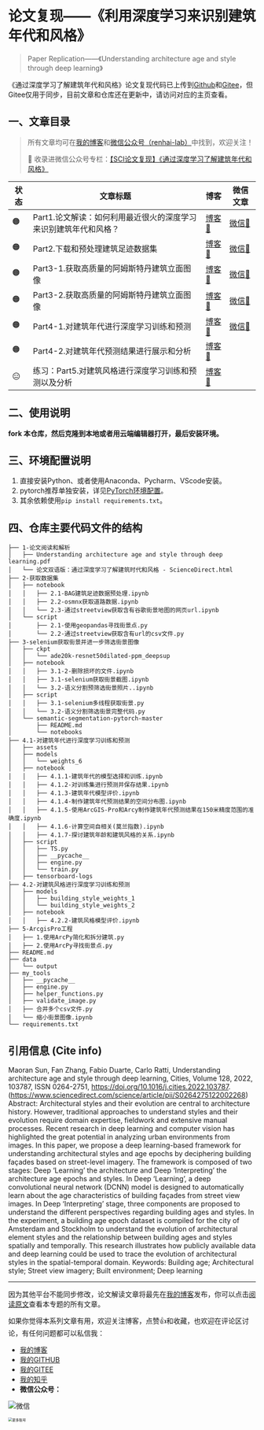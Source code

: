 # 论文复现——《利用深度学习来识别建筑年代和风格》

> Paper Replication——《Understanding architecture age and style through deep learning》

《通过深度学习了解建筑年代和风格》论文复现代码已上传到[Github](https://github.com/renhai-lab/Paper_Replication--Understanding-architecture-age-and-style-through-deep-learning)和[Gitee](https://gitee.com/renhai-lab/Paper_Replication--Understanding-architecture-age-and-style-through-deep-learning)，但Gitee仅用于同步，目前文章和仓库还在更新中，请访问对应的主页查看。

## 一、文章目录

> 所有文章均可在[我的博客](https://cdn.renhai-lab.tech)和[微信公众号（renhai-lab）](assets/qrcode_for_gh_c0d228771707_258.jpg)中找到，欢迎关注！
>
> 📌 收录进微信公众号专栏：[【SCI论文复现】《通过深度学习了解建筑年代和风格》](https://mp.weixin.qq.com/mp/appmsgalbum?__biz=MzkwNjQyNjA4OQ==&action=getalbum&album_id=3161638624223559681#wechat_redirect)

| 状态 | 文章标题                                                     | 博客                                                         | 微信文章                                                     |
| ---- | ------------------------------------------------------------ | ------------------------------------------------------------ | ------------------------------------------------------------ |
| 🟠    | Part1.论文解读：如何利用最近很火的深度学习来识别建筑年代和风格？ | [博客🔗](https://cdn.renhai-lab.tech/archives/Understanding_architecture_age_and_style_through_deep_learning_part1) | [微信🔗](https://mp.weixin.qq.com/s?__biz=MzkwNjQyNjA4OQ==&mid=2247486261&idx=1&sn=0e65b3228c35b57cf5de17defd175df5&chksm=c0e9e8b3f79e61a58d74ac409e31f3b64706eceefd4b439499287ef1657ea1f372867e6871e0#rd) |
| 🟠    | Part2.下载和预处理建筑足迹数据集                             | [博客🔗](https://cdn.renhai-lab.tech/archives/Understanding_architecture_age_and_style_through_deep_learning_part2) | [微信🔗](https://mp.weixin.qq.com/s?__biz=MzkwNjQyNjA4OQ==&mid=2247486308&idx=1&sn=954169acd58d01a22bcfc7c3d28fbfd7&chksm=c0e9e8e2f79e61f4db91e63954fc13cff5aae6fd9dff720b5d7f6587413a92eedac19ff11d02#rd) |
| 🟠    | Part3-1.获取高质量的阿姆斯特丹建筑立面图像                   | [博客🔗](https://cdn.renhai-lab.tech/archives/Understanding_architecture_age_and_style_through_deep_learning_part3-1) | [微信🔗](https://mp.weixin.qq.com/s?__biz=MzkwNjQyNjA4OQ==&mid=2247486379&idx=1&sn=ba562c4597fbe35d060da00a6732a8fd&chksm=c0e9e82df79e613b27bd20cb99a5b7d57f2c96739b6a5a9aed1f378d07311dc0afa6a88a7431#rd) |
| 🟠    | Part3-2.获取高质量的阿姆斯特丹建筑立面图像                   | [博客🔗](https://cdn.renhai-lab.tech/archives/Understanding_architecture_age_and_style_through_deep_learning_part3-2) | [微信🔗](https://mp.weixin.qq.com/s?__biz=MzkwNjQyNjA4OQ==&mid=2247486594&idx=1&sn=b155e114e8862d46e8fa713b2726c568&chksm=c0e9ef04f79e661235fbc94b734571eadcf06d44dc817cbd32906e4e3e3ff821473cbbce6cbb#rd) |
| 🟠    | Part4-1.对建筑年代进行深度学习训练和预测                     | [博客🔗](https://cdn.renhai-lab.tech/archives/Understanding_architecture_age_and_style_through_deep_learning_part4-1) | [微信🔗](https://mp.weixin.qq.com/s?__biz=MzkwNjQyNjA4OQ==&mid=2247487284&idx=1&sn=46e152ea7f69d51d76b10dfe6e5d577e&chksm=c0e9ecb2f79e65a4fe4db6d316d45a730c483a54ba5b641eb69cd8395146d113e19805b0fa90#rd) |
| 🟠    | Part4-2.对建筑年代预测结果进行展示和分析                     | [博客🔗](https://cdn.renhai-lab.tech/archives/Understanding_architecture_age_and_style_through_deep_learning_part4-2) |                                                              |
| 😑    | 练习：Part5.对建筑风格进行深度学习训练和预测以及分析         | [博客🔗](https://cdn.renhai-lab.tech/archives/Understanding_architecture_age_and_style_through_deep_learning_part5-1) |                                                              |

## 二、使用说明

**fork 本仓库，然后克隆到本地或者用云端编辑器打开，最后安装环境。**

## 三、环境配置说明

1. 直接安装Python、或者使用Anaconda、Pycharm、VScode安装。
2. pytorch推荐单独安装，详见[PyTorch环境配置](https://cdn.renhai-lab.tech/archives/DL-01-pytorch#2.PyTorch%E7%8E%AF%E5%A2%83%E9%85%8D%E7%BD%AE)。
3. 其余依赖使用`pip install requirements.txt`。

## 四、仓库主要代码文件的结构

```
├── 1-论文阅读和解析
│   ├── Understanding architecture age and style through deep learning.pdf
│   └── 论文双语版：通过深度学习了解建筑时代和风格 - ScienceDirect.html
├── 2-获取数据集
│   ├── notebook
│   │   ├── 2.1-BAG建筑足迹数据预处理.ipynb
│   │   ├── 2.2-osmnx获取道路数据.ipynb
│   │   └── 2.3-通过streetview获取含有谷歌街景地图的网页url.ipynb
│   └── script
│       ├── 2.1-使用geopandas寻找街景点.py
│       └── 2.2-通过streetview获取含有url的csv文件.py
├── 3-selenium获取街景并进一步筛选街景图像
│   ├── ckpt
│   │   └── ade20k-resnet50dilated-ppm_deepsup
│   ├── notebook
│   │   ├── 3.1-2-删除损坏的文件.ipynb
│   │   ├── 3.1-selenium获取街景截图.ipynb
│   │   └── 3.2-语义分割预筛选街景照片..ipynb
│   ├── script
│   │   ├── 3.1-selenium多线程获取街景.py
│   │   └── 3.2-语义分割筛选街景完整代码.py
│   └── semantic-segmentation-pytorch-master
│       ├── README.md
│       └── notebooks
├── 4.1-对建筑年代进行深度学习训练和预测
│   ├── assets
│   ├── models
│   │   └── weights_6
│   ├── notebook
│   │   ├── 4.1.1-建筑年代的模型选择和训练.ipynb
│   │   ├── 4.1.2-对训练集进行预测并保存结果.ipynb
│   │   ├── 4.1.3-建筑年代模型评价.ipynb
│   │   ├── 4.1.4-制作建筑年代预测结果的空间分布图.ipynb
│   │   ├── 4.1.5-使用ArcGIS-Pro和Arcy制作建筑年代预测结果在150米精度范围的准确度.ipynb
│   │   ├── 4.1.6-计算空间自相关(莫兰指数).ipynb
│   │   ├── 4.1.7-探讨建筑年龄和建筑风格的关系.ipynb
│   ├── script
│   │   ├── TS.py
│   │   ├── __pycache__
│   │   ├── engine.py
│   │   └── train.py
│   ├── tensorboard-logs
├── 4.2-对建筑风格进行深度学习训练和预测
│   ├── models
│   │   ├── building_style_weights_1
│   │   └── building_style_weights_2
│   ├── notebook
│   │   ├── 4.2.2-建筑风格模型评价.ipynb
├── 5-ArcgisPro工程
│   ├── 1.使用ArcPy简化和拆分建筑.py
│   ├── 2.使用ArcPy寻找街景点.py
├── README.md
├── data
│   └── output
├── my_tools
│   ├── __pycache__
│   ├── engine.py
│   ├── helper_functions.py
│   ├── validate_image.py
│   ├── 合并多个csv文件.py
│   └── 缩小街景图像.ipynb
└── requirements.txt
```

## 引用信息 (Cite info)

Maoran Sun, Fan Zhang, Fabio Duarte, Carlo Ratti,
Understanding architecture age and style through deep learning,
Cities,
Volume 128,
2022,
103787,
ISSN 0264-2751,
https://doi.org/10.1016/j.cities.2022.103787.
(https://www.sciencedirect.com/science/article/pii/S0264275122002268)
Abstract: Architectural styles and their evolution are central to architecture history. However, traditional approaches to understand styles and their evolution require domain expertise, fieldwork and extensive manual processes. Recent research in deep learning and computer vision has highlighted the great potential in analyzing urban environments from images. In this paper, we propose a deep learning-based framework for understanding architectural styles and age epochs by deciphering building façades based on street-level imagery. The framework is composed of two stages: Deep ‘Learning’ the architecture and Deep ‘Interpreting’ the architecture age epochs and styles. In Deep ‘Learning’, a deep convolutional neural network (DCNN) model is designed to automatically learn about the age characteristics of building façades from street view images. In Deep ‘Interpreting’ stage, three components are proposed to understand the different perspectives regarding building ages and styles. In the experiment, a building age epoch dataset is compiled for the city of Amsterdam and Stockholm to understand the evolution of architectural element styles and the relationship between building ages and styles spatially and temporally. This research illustrates how publicly available data and deep learning could be used to trace the evolution of architectural styles in the spatial-temporal domain.
Keywords: Building age; Architectural style; Street view imagery; Built environment; Deep learning

---

因为其他平台不能同步修改，论文解读文章将最先在[我的博客](https://cdn.renhai-lab.tech)发布，你可以点击[阅读原文](https://cdn.renhai-lab.tech/categories/Paper_Replication)查看本专题的所有文章。

如果你觉得本系列文章有用，欢迎关注博客，点赞👍和收藏，也欢迎在评论区讨论，有任何问题都可以私信我：

- [我的博客](https://cdn.renhai-lab.tech/)
- [我的GITHUB](https://github.com/renhai-lab)
- [我的GITEE](https://gitee.com/renhai-lab)
- [我的知乎](https://www.zhihu.com/people/Ing_ideas)
- **微信公众号：**

![微信](https://image-1315363329.cos.ap-shanghai.myqcloud.com/lessons/qrcode_for_gh_c0d228771707_258.jpg)

<img src="assets/logo2.jpg" alt="更多账号" style="zoom:50%;" />
